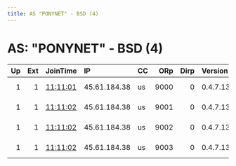 ```yaml
---
title: AS "PONYNET" - BSD (4)
---
```


# AS: "PONYNET" - BSD (4)

|   Up |   Ext | JoinTime                                                                                              | IP           | CC   |   ORp |   Dirp | Version   | Contact                  | Nickname   |   eFamMembers |
|-----:|------:|:------------------------------------------------------------------------------------------------------|:-------------|:-----|------:|-------:|:----------|:-------------------------|:-----------|--------------:|
|    1 |     1 | [11:11:01](https://nusenu.github.io/OrNetStats/w/relay/6BFBE1BD405D3E432B6C6EF39635B107E6674334.html) | 45.61.184.38 | us   |  9000 |      0 | 0.4.7.13  | email:mail nothingtohide | NTH100R1   |           105 |
|    1 |     1 | [11:11:02](https://nusenu.github.io/OrNetStats/w/relay/5F032E868DD3B6587985E9B6C91DC27628F899EC.html) | 45.61.184.38 | us   |  9001 |      0 | 0.4.7.13  | email:mail nothingtohide | NTH100R2   |           105 |
|    1 |     1 | [11:11:02](https://nusenu.github.io/OrNetStats/w/relay/DB3980A7109F025586AB14BF62780566F429F9E8.html) | 45.61.184.38 | us   |  9002 |      0 | 0.4.7.13  | email:mail nothingtohide | NTH100R3   |           105 |
|    1 |     1 | [11:11:02](https://nusenu.github.io/OrNetStats/w/relay/E042520BED83FD6472ED522AFF15BE2907C1C034.html) | 45.61.184.38 | us   |  9003 |      0 | 0.4.7.13  | email:mail nothingtohide | NTH100R4   |           105 |
